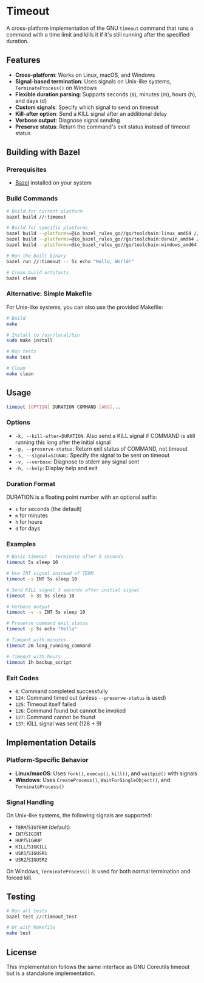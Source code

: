 # Timeout

A cross-platform implementation of the GNU `timeout` command that runs a command with a time limit and kills it if it's still running after the specified duration.

## Features

- **Cross-platform**: Works on Linux, macOS, and Windows
- **Signal-based termination**: Uses signals on Unix-like systems, `TerminateProcess()` on Windows
- **Flexible duration parsing**: Supports seconds (s), minutes (m), hours (h), and days (d)
- **Custom signals**: Specify which signal to send on timeout
- **Kill-after option**: Send a KILL signal after an additional delay
- **Verbose output**: Diagnose signal sending
- **Preserve status**: Return the command's exit status instead of timeout status

## Building with Bazel

### Prerequisites

- [Bazel](https://bazel.build/install) installed on your system

### Build Commands

```bash
# Build for current platform
bazel build //:timeout

# Build for specific platforms
bazel build --platforms=@io_bazel_rules_go//go/toolchain:linux_amd64 //:timeout
bazel build --platforms=@io_bazel_rules_go//go/toolchain:darwin_amd64 //:timeout
bazel build --platforms=@io_bazel_rules_go//go/toolchain:windows_amd64 //:timeout

# Run the built binary
bazel run //:timeout -- 5s echo "Hello, World!"

# Clean build artifacts
bazel clean
```

### Alternative: Simple Makefile

For Unix-like systems, you can also use the provided Makefile:

```bash
# Build
make

# Install to /usr/local/bin
sudo make install

# Run tests
make test

# Clean
make clean
```

## Usage

```bash
timeout [OPTION] DURATION COMMAND [ARG]...
```

### Options

- `-k, --kill-after=DURATION`: Also send a KILL signal if COMMAND is still running this long after the initial signal
- `-p, --preserve-status`: Return exit status of COMMAND, not timeout
- `-s, --signal=SIGNAL`: Specify the signal to be sent on timeout
- `-v, --verbose`: Diagnose to stderr any signal sent
- `-h, --help`: Display help and exit

### Duration Format

DURATION is a floating point number with an optional suffix:
- `s` for seconds (the default)
- `m` for minutes
- `h` for hours
- `d` for days

### Examples

```bash
# Basic timeout - terminate after 5 seconds
timeout 5s sleep 10

# Use INT signal instead of TERM
timeout -s INT 5s sleep 10

# Send KILL signal 3 seconds after initial signal
timeout -k 3s 5s sleep 10

# Verbose output
timeout -v -s INT 5s sleep 10

# Preserve command exit status
timeout -p 5s echo "Hello"

# Timeout with minutes
timeout 2m long_running_command

# Timeout with hours
timeout 1h backup_script
```

### Exit Codes

- `0`: Command completed successfully
- `124`: Command timed out (unless `--preserve-status` is used)
- `125`: Timeout itself failed
- `126`: Command found but cannot be invoked
- `127`: Command cannot be found
- `137`: KILL signal was sent (128 + 9)

## Implementation Details

### Platform-Specific Behavior

- **Linux/macOS**: Uses `fork()`, `execvp()`, `kill()`, and `waitpid()` with signals
- **Windows**: Uses `CreateProcess()`, `WaitForSingleObject()`, and `TerminateProcess()`

### Signal Handling

On Unix-like systems, the following signals are supported:
- `TERM`/`SIGTERM` (default)
- `INT`/`SIGINT`
- `HUP`/`SIGHUP`
- `KILL`/`SIGKILL`
- `USR1`/`SIGUSR1`
- `USR2`/`SIGUSR2`

On Windows, `TerminateProcess()` is used for both normal termination and forced kill.

## Testing

```bash
# Run all tests
bazel test //:timeout_test

# Or with Makefile
make test
```

## License

This implementation follows the same interface as GNU Coreutils timeout but is a standalone implementation. 